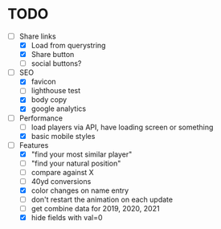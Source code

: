 # TODO

- [ ] Share links
  - [x] Load from querystring
  - [x] Share button
  - [ ] social buttons?
- [ ] SEO
  - [x] favicon
  - [ ] lighthouse test
  - [x] body copy
  - [x] google analytics
- [ ] Performance
  - [ ] load players via API, have loading screen or something
  - [x] basic mobile styles
- [ ] Features
  - [x] "find your most similar player"
  - [ ] "find your natural position"
  - [ ] compare against X
  - [ ] 40yd conversions
  - [x] color changes on name entry
  - [ ] don't restart the animation on each update
  - [ ] get combine data for 2019, 2020, 2021
  - [x] hide fields with val=0
